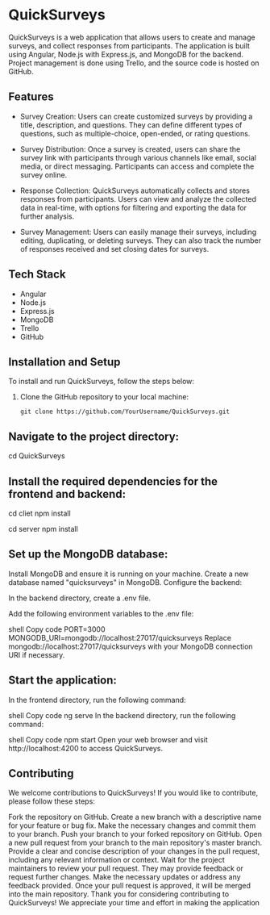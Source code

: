 # QuickSurveys

QuickSurveys is a web application that allows users to create and manage surveys, and collect responses from participants. The application is built using Angular, Node.js with Express.js, and MongoDB for the backend. Project management is done using Trello, and the source code is hosted on GitHub.

## Features

- Survey Creation: Users can create customized surveys by providing a title, description, and questions. They can define different types of questions, such as multiple-choice, open-ended, or rating questions.

- Survey Distribution: Once a survey is created, users can share the survey link with participants through various channels like email, social media, or direct messaging. Participants can access and complete the survey online.

- Response Collection: QuickSurveys automatically collects and stores responses from participants. Users can view and analyze the collected data in real-time, with options for filtering and exporting the data for further analysis.

- Survey Management: Users can easily manage their surveys, including editing, duplicating, or deleting surveys. They can also track the number of responses received and set closing dates for surveys.

## Tech Stack

- Angular
- Node.js
- Express.js
- MongoDB
- Trello
- GitHub

## Installation and Setup

To install and run QuickSurveys, follow the steps below:

1. Clone the GitHub repository to your local machine:

   ```shell
   git clone https://github.com/YourUsername/QuickSurveys.git

## Navigate to the project directory:

cd QuickSurveys


## Install the required dependencies for the frontend and backend:

cd cliet
npm install

cd server
npm install

## Set up the MongoDB database:

Install MongoDB and ensure it is running on your machine.
Create a new database named "quicksurveys" in MongoDB.
Configure the backend:

In the backend directory, create a .env file.

Add the following environment variables to the .env file:

shell
Copy code
PORT=3000
MONGODB_URI=mongodb://localhost:27017/quicksurveys
Replace mongodb://localhost:27017/quicksurveys with your MongoDB connection URI if necessary.

## Start the application:

In the frontend directory, run the following command:

shell
Copy code
ng serve
In the backend directory, run the following command:

shell
Copy code
npm start
Open your web browser and visit http://localhost:4200 to access QuickSurveys.

## Contributing
We welcome contributions to QuickSurveys! If you would like to contribute, please follow these steps:

Fork the repository on GitHub.
Create a new branch with a descriptive name for your feature or bug fix.
Make the necessary changes and commit them to your branch.
Push your branch to your forked repository on GitHub.
Open a new pull request from your branch to the main repository's master branch.
Provide a clear and concise description of your changes in the pull request, including any relevant information or context.
Wait for the project maintainers to review your pull request. They may provide feedback or request further changes.
Make the necessary updates or address any feedback provided.
Once your pull request is approved, it will be merged into the main repository.
Thank you for considering contributing to QuickSurveys! We appreciate your time and effort in making the application
